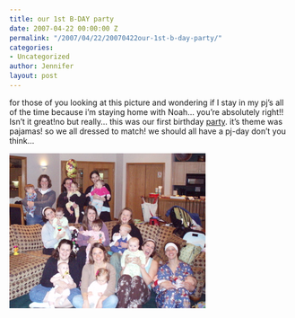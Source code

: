 ```yaml
---
title: our 1st B-DAY party
date: 2007-04-22 00:00:00 Z
permalink: "/2007/04/22/20070422our-1st-b-day-party/"
categories:
- Uncategorized
author: Jennifer
layout: post
---
```


for those of you looking at this picture and wondering if I stay in my pj&#8217;s all of the time because i&#8217;m staying home with Noah&#8230; you&#8217;re absolutely right!! Isn&#8217;t it great!no but really&#8230; this was our first birthday [party](http://www.flickr.com/photos/jenniferandJennifers_photos/sets/72157600122497240/ "party"). it&#8217;s theme was pajamas! so we all dressed to match! we should all have a pj-day don&#8217;t you think&#8230;

<img id="image163" alt="p4180023.jpg" src="/assets/images/our-1st-B-DAY-party/1177222831000-missing.jpg" />
